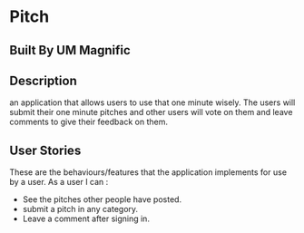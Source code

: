 # Pitch
## Built By UM Magnific
## Description
an application that allows users to use that one minute wisely. The users will submit their one minute pitches and other users will vote on them and leave comments to give their feedback on them.
## User Stories
These are the behaviours/features that the application implements for use by a user.
As a user I can :

* See the pitches other people have posted.
* submit a pitch in any category.
* Leave a comment after signing in.
